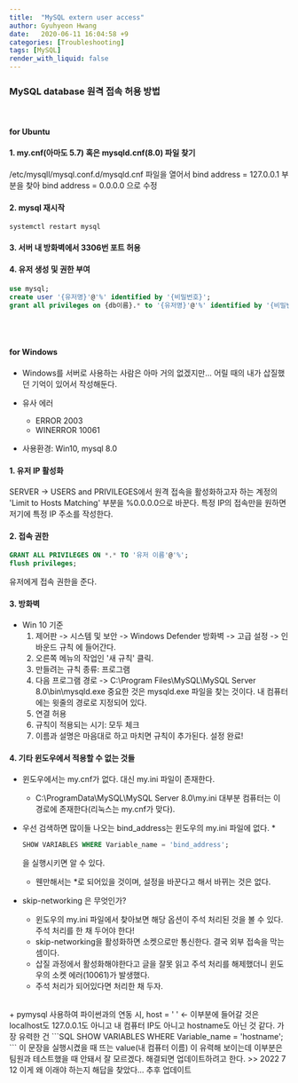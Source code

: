 ```yaml
---
title:  "MySQL extern user access"
author: Gyuhyeon Hwang
date:   2020-06-11 16:04:58 +9
categories: [Troubleshooting]
tags: [MySQL]
render_with_liquid: false
---
```

### MySQL database 원격 접속 허용 방법

<br/>

#### for Ubuntu

#### 1. my.cnf(아마도 5.7) 혹은 mysqld.cnf(8.0) 파일 찾기
/etc/mysqll/mysql.conf.d/mysqld.cnf 파일을 열어서
bind address = 127.0.0.1 부분을 찾아
bind address = 0.0.0.0 으로 수정

#### 2. mysql 재시작
`systemctl restart mysql`

#### 3. 서버 내 방화벽에서 3306번 포트 허용

#### 4. 유저 생성 및 권한 부여
```SQL
use mysql;
create user '{유저명}'@'%' identified by '{비밀번호}';
grant all privileges on {db이름}.* to '{유저명}'@'%' identified by '{비밀번호}';
```
<br/><br/>

#### for Windows
* Windows를 서버로 사용하는 사람은 아마 거의 없겠지만... 어릴 때의 내가 삽질했던 기억이 있어서 작성해둔다.
* 유사 에러
    * ERROR 2003
    * WINERROR 10061

* 사용환경: Win10, mysql 8.0

#### 1. 유저 IP 활성화
SERVER -> USERS and PRIVILEGES에서
원격 접속을 활성화하고자 하는 계정의 'Limit to Hosts Matching' 부분을 %0.0.0.0으로 바꾼다.
특정 IP의 접속만을 원하면 저기에 특정 IP 주소를 작성한다.

#### 2. 접속 권한
```SQL
GRANT ALL PRIVILEGES ON *.* TO '유저 이름'@'%';
flush privileges;
```
유저에게 접속 권한을 준다.

#### 3. 방화벽
 * Win 10 기준
    1. 제어판 -> 시스템 및 보안 -> Windows Defender 방화벽 -> 고급 설정 -> 인바운드 규칙 에 들어간다.
    2. 오른쪽 메뉴의 작업인 '새 규칙' 클릭.
    3. 만들려는 규칙 종류: 프로그램
    4. 다음 프로그램 경로 -> C:\Program Files\MySQL\MySQL Server 8.0\bin\mysqld.exe
  중요한 것은 mysqld.exe 파일을 찾는 것이다. 내 컴퓨터에는 윗줄의 경로로 지정되어 있다.
    5. 연결 허용
    6. 규칙이 적용되는 시기: 모두 체크
    7. 이름과 설명은 마음대로 하고 마치면 규칙이 추가된다. 설정 완료!

#### 4. 기타 윈도우에서 적용할 수 없는 것들
 * 윈도우에서는 my.cnf가 없다. 대신 my.ini 파일이 존재한다.
    * C:\ProgramData\MySQL\MySQL Server 8.0\my.ini 대부분 컴퓨터는 이 경로에 존재한다(리눅스는 my.cnf가 맞다).

 * 우선 검색하면 많이들 나오는 bind_address는 윈도우의 my.ini 파일에 없다.
    * 
    ```SQL
    SHOW VARIABLES WHERE Variable_name = 'bind_address'; 
    ```
    을 실행시키면 알 수 있다.
    * 웬만해서는 *로 되어있을 것이며, 설정을 바꾼다고 해서 바뀌는 것은 없다.

 * skip-networking 은 무엇인가?
    * 윈도우의 my.ini 파일에서 찾아보면 해당 옵션이 주석 처리된 것을 볼 수 있다. 주석 처리를 한 채 두어야 한다!
    * skip-networking을 활성화하면 소켓으로만 통신한다. 결국 외부 접속을 막는 셈이다.
    * 삽질 과정에서 활성화해야한다고 글을 잘못 읽고 주석 처리를 해제했더니 윈도우의 소켓 에러(10061)가 발생했다.
    * 주석 처리가 되어있다면 처리한 채 두자.

<br/>
+
pymysql 사용하여 파이썬과의 연동 시, 
host = ' ' <- 이부분에 들어갈 것은 localhost도 127.0.0.1도 아니고 내 컴퓨터 IP도 아니고 hostname도 아닌 것 같다.
가장 유력한 건 
```SQL
SHOW VARIABLES WHERE Variable_name = 'hostname';
```
이 문장을 실행시켰을 때 뜨는 value(내 컴퓨터 이름) 이 유력해 보이는데
이부분은 팀원과 테스트했을 때 안돼서 잘 모르겠다. 해결되면 업데이트하려고 한다. >> 2022 7 12 이게 왜 이래야 하는지 해답을 찾았다... 추후 업데이트